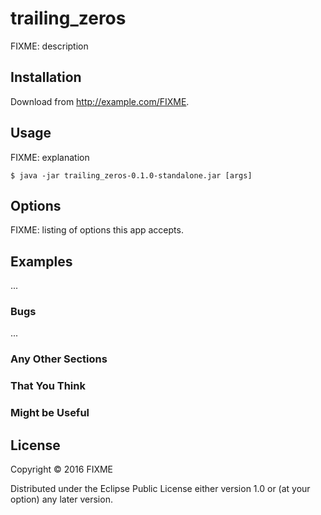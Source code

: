 # trailing_zeros

FIXME: description

## Installation

Download from http://example.com/FIXME.

## Usage

FIXME: explanation

    $ java -jar trailing_zeros-0.1.0-standalone.jar [args]

## Options

FIXME: listing of options this app accepts.

## Examples

...

### Bugs

...

### Any Other Sections
### That You Think
### Might be Useful

## License

Copyright © 2016 FIXME

Distributed under the Eclipse Public License either version 1.0 or (at
your option) any later version.
